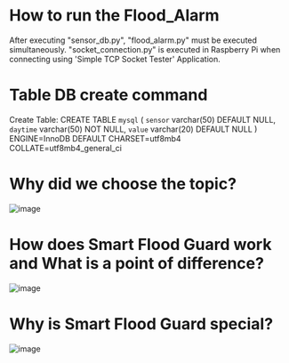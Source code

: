 # How to run the Flood_Alarm 

After executing "sensor_db.py", "flood_alarm.py" must be executed simultaneously. 
"socket_connection.py" is executed in Raspberry Pi when connecting using 'Simple TCP Socket Tester' Application.

# Table DB create command
Create Table: CREATE TABLE `mysql` (
  `sensor` varchar(50) DEFAULT NULL,
  `daytime` varchar(50) NOT NULL,
  `value` varchar(20) DEFAULT NULL
) ENGINE=InnoDB DEFAULT CHARSET=utf8mb4 COLLATE=utf8mb4_general_ci

# Why did we choose the topic?
![image](https://github.com/user-attachments/assets/c8b4ce22-c667-444f-8e79-be8dfbf9ca42)

# How does Smart Flood Guard work and What is a point of difference?
![image](https://github.com/user-attachments/assets/eceb5521-49b4-4371-a776-965716ed1660)

# Why is Smart Flood Guard special?
![image](https://github.com/user-attachments/assets/aab4f591-1758-49be-80d9-1b701cbf1b1c)
